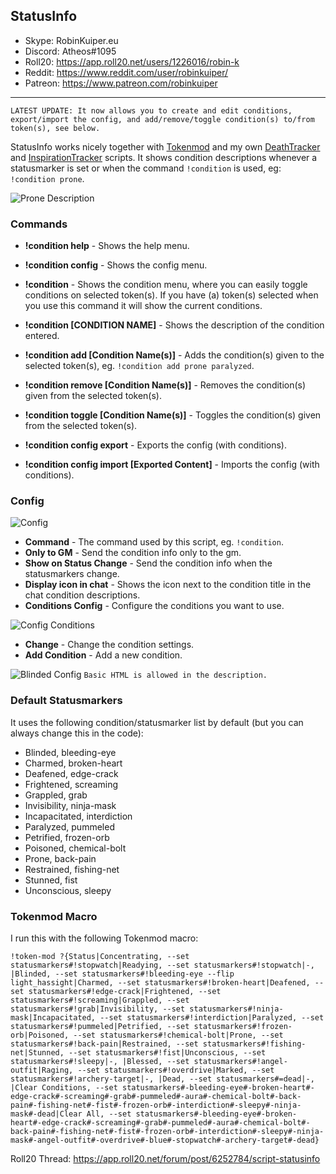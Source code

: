 ## StatusInfo

* Skype: RobinKuiper.eu
* Discord: Atheos#1095
* Roll20: https://app.roll20.net/users/1226016/robin-k
* Reddit: https://www.reddit.com/user/robinkuiper/
* Patreon: https://www.patreon.com/robinkuiper

---

```
LATEST UPDATE: It now allows you to create and edit conditions, export/import the config, and add/remove/toggle condition(s) to/from token(s), see below.
```

StatusInfo works nicely together with [Tokenmod](https://app.roll20.net/forum/post/4225825/script-update-tokenmod-an-interface-to-adjusting-properties-of-a-token-from-a-macro-or-the-chat-area/?pageforid=4225825#post-4225825) and my own [DeathTracker](https://github.com/RobinKuiper/Roll20APIScripts/tree/master/DeathTracker) and [InspirationTracker](https://github.com/RobinKuiper/Roll20APIScripts/tree/master/InspirationTracker) scripts.
It shows condition descriptions whenever a statusmarker is set or when the command `!condition` is used, eg: `!condition prone`.

![Prone Description](https://i.imgur.com/UpBHjVh.png "Prone Description")

### Commands

* **!condition help** - Shows the help menu.
* **!condition config** - Shows the config menu.
* **!condition** - Shows the condition menu, where you can easily toggle conditions on selected token(s). If you have (a) token(s) selected when you use this command it will show the current conditions.
* **!condition [CONDITION NAME]** - Shows the description of the condition entered.

* **!condition add [Condition Name(s)]** - Adds the condition(s) given to the selected token(s), eg. `!condition add prone paralyzed`.
* **!condition remove [Condition Name(s)]** - Removes the condition(s) given from the selected token(s).
* **!condition toggle [Condition Name(s)]** - Toggles the condition(s) given from the selected token(s).

* **!condition config export** - Exports the config (with conditions).
* **!condition config import [Exported Content]** - Imports the config (with conditions).

### Config
![Config](https://i.imgur.com/y9DlZB6.png "Config")

* **Command** - The command used by this script, eg. `!condition`.
* **Only to GM** - Send the condition info only to the gm.
* **Show on Status Change** - Send the condition info when the statusmarkers change.
* **Display icon in chat** - Shows the icon next to the condition title in the chat condition descriptions.
* **Conditions Config** - Configure the conditions you want to use.

![Config Conditions](https://i.imgur.com/Ssb4EcW.png "Config Conditions")
* **Change** - Change the condition settings.
* **Add Condition** - Add a new condition.

![Blinded Config](https://i.imgur.com/ENFgQmF.png "Blinded Config")
`Basic HTML is allowed in the description.`

### Default Statusmarkers
It uses the following condition/statusmarker list by default (but you can always change this in the code):

* Blinded, bleeding-eye
* Charmed, broken-heart
* Deafened, edge-crack
* Frightened, screaming
* Grappled, grab
* Invisibility, ninja-mask
* Incapacitated, interdiction
* Paralyzed, pummeled
* Petrified, frozen-orb
* Poisoned, chemical-bolt
* Prone, back-pain
* Restrained, fishing-net
* Stunned, fist
* Unconscious, sleepy

### Tokenmod Macro
I run this with the following Tokenmod macro:

```
!token-mod ?{Status|Concentrating, --set statusmarkers#!stopwatch|Readying, --set statusmarkers#!stopwatch|-, |Blinded, --set statusmarkers#!bleeding-eye --flip light_hassight|Charmed, --set statusmarkers#!broken-heart|Deafened, --set statusmarkers#!edge-crack|Frightened, --set statusmarkers#!screaming|Grappled, --set statusmarkers#!grab|Invisibility, --set statusmarkers#!ninja-mask|Incapacitated, --set statusmarkers#!interdiction|Paralyzed, --set statusmarkers#!pummeled|Petrified, --set statusmarkers#!frozen-orb|Poisoned, --set statusmarkers#!chemical-bolt|Prone, --set statusmarkers#!back-pain|Restrained, --set statusmarkers#!fishing-net|Stunned, --set statusmarkers#!fist|Unconscious, --set statusmarkers#!sleepy|-, |Blessed, --set statusmarkers#!angel-outfit|Raging, --set statusmarkers#!overdrive|Marked, --set statusmarkers#!archery-target|-, |Dead, --set statusmarkers#=dead|-, |Clear Conditions, --set statusmarkers#-bleeding-eye#-broken-heart#-edge-crack#-screaming#-grab#-pummeled#-aura#-chemical-bolt#-back-pain#-fishing-net#-fist#-frozen-orb#-interdiction#-sleepy#-ninja-mask#-dead|Clear All, --set statusmarkers#-bleeding-eye#-broken-heart#-edge-crack#-screaming#-grab#-pummeled#-aura#-chemical-bolt#-back-pain#-fishing-net#-fist#-frozen-orb#-interdiction#-sleepy#-ninja-mask#-angel-outfit#-overdrive#-blue#-stopwatch#-archery-target#-dead}
```

Roll20 Thread: https://app.roll20.net/forum/post/6252784/script-statusinfo